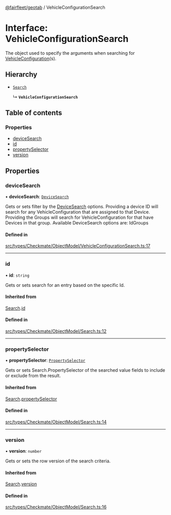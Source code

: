 [@fairfleet/geotab](../README.md) / VehicleConfigurationSearch

# Interface: VehicleConfigurationSearch

The object used to specify the arguments when searching for [VehicleConfiguration](VehicleConfiguration.md)(s).

## Hierarchy

- [`Search`](Search.md)

  ↳ **`VehicleConfigurationSearch`**

## Table of contents

### Properties

- [deviceSearch](VehicleConfigurationSearch.md#devicesearch)
- [id](VehicleConfigurationSearch.md#id)
- [propertySelector](VehicleConfigurationSearch.md#propertyselector)
- [version](VehicleConfigurationSearch.md#version)

## Properties

### deviceSearch

• **deviceSearch**: [`DeviceSearch`](DeviceSearch.md)

Gets or sets filter by the [DeviceSearch](DeviceSearch.md) options. Providing a device ID will
 search for any VehicleConfiguration that are assigned to that Device.
 Providing the Groups will search for VehicleConfiguration for that have Devices in that group.
 Available DeviceSearch options are:
 <list><item><description>Id</description></item><item><description>Groups</description></item></list>

#### Defined in

[src/types/Checkmate/ObjectModel/VehicleConfigurationSearch.ts:17](https://github.com/fairfleet/geotab/blob/b682f10/src/types/Checkmate/ObjectModel/VehicleConfigurationSearch.ts#L17)

___

### id

• **id**: `string`

Gets or sets search for an entry based on the specific Id.

#### Inherited from

[Search](Search.md).[id](Search.md#id)

#### Defined in

[src/types/Checkmate/ObjectModel/Search.ts:12](https://github.com/fairfleet/geotab/blob/b682f10/src/types/Checkmate/ObjectModel/Search.ts#L12)

___

### propertySelector

• **propertySelector**: [`PropertySelector`](PropertySelector.md)

Gets or sets Search.PropertySelector of the searched value fields to include or exclude from the result.

#### Inherited from

[Search](Search.md).[propertySelector](Search.md#propertyselector)

#### Defined in

[src/types/Checkmate/ObjectModel/Search.ts:14](https://github.com/fairfleet/geotab/blob/b682f10/src/types/Checkmate/ObjectModel/Search.ts#L14)

___

### version

• **version**: `number`

Gets or sets the row version of the search criteria.

#### Inherited from

[Search](Search.md).[version](Search.md#version)

#### Defined in

[src/types/Checkmate/ObjectModel/Search.ts:16](https://github.com/fairfleet/geotab/blob/b682f10/src/types/Checkmate/ObjectModel/Search.ts#L16)

